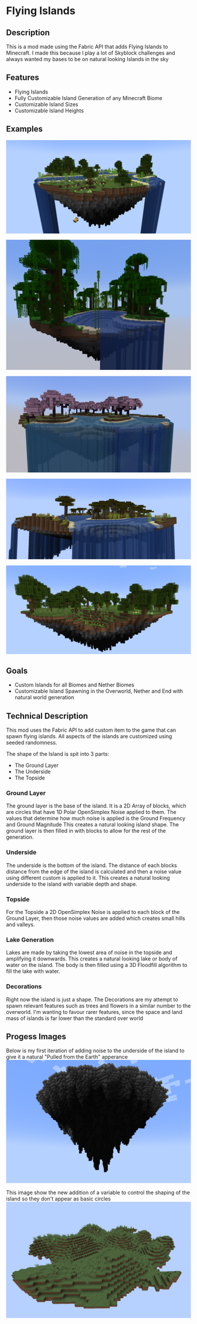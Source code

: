 # Flying Islands

## Description

This is a mod made using the Fabric API that adds Flying Islands to Minecraft. I made this because I play a lot of Skyblock challenges and always wanted my bases to be on natural looking Islands in the sky

## Features

- Flying Islands
- Fully Customizable Island Generation of any Minecraft Biome
- Customizable Island Sizes
- Customizable Island Heights

## Examples

![Double River Island](https://github.com/Nick6464/FlyingIslands/blob/main/Progress%20Log/PersonalFavouriteSeed132.png?raw=true)

![Jungle Biome](https://github.com/Nick6464/FlyingIslands/blob/main/Progress%20Log/FullyRandomBiomesJng.png?raw=true)

![Sakura](https://github.com/Nick6464/FlyingIslands/blob/main/Progress%20Log/FullyRandomBiomesCherry2.png?raw=true)

![Savanna](https://github.com/Nick6464/FlyingIslands/blob/main/Progress%20Log/FullyRandomBiomesSavahna.png?raw=true)

![Woods](https://github.com/Nick6464/FlyingIslands/blob/main/Progress%20Log/FullyRandomIslands.png?raw=true)

## Goals

- Custom Islands for all Biomes and Nether Biomes
- Customizable Island Spawning in the Overworld, Nether and End with natural world generation

## Technical Description

This mod uses the Fabric API to add custom item to the game that can spawn flying islands.
All aspects of the islands are customized using seeded randomness.

The shape of the Island is spit into 3 parts:

- The Ground Layer
- The Underside
- The Topside

### Ground Layer

The ground layer is the base of the island. It is a 2D Array of blocks, which are circles that have 1D Polar OpenSimplex Noise applied to them. The values that determine how much noise is applied is the Ground Frequency and Ground Magnitude This creates a natural looking island shape. The ground layer is then filled in with blocks to allow for the rest of the generation.

### Underside

The underside is the bottom of the island. The distance of each blocks distance from the edge of the island is calculated and then a noise value using different custom is applied to it. This creates a natural looking underside to the island with variable depth and shape.

### Topside

For the Topside a 2D OpenSimplex Noise is applied to each block of the Ground Layer, then those noise values are added which creates small hills and valleys.

### Lake Generation

Lakes are made by taking the lowest area of noise in the topside and amplifying it downwards. This creates a natural looking lake or body of water on the island. The body is then filled using a 3D Floodfill algorithm to fill the lake with water.

### Decorations

Right now the island is just a shape. The Decorations are my attempt to spawn relevant features such as trees and flowers in a similar number to the overworld. I'm wanting to favour rarer features, since the space and land mass of islands is far lower than the standard over world

## Progess Images

Below is my first iteration of adding noise to the underside of the island to give it a natural "Pulled from the Earth" apperance
![Noisy Underside](https://github.com/Nick6464/FlyingIslands/blob/main/Progress%20Log/RadialNoiseCircleWithExponentialUndersideNoise.png?raw=true)

This image show the new addition of a variable to control the shaping of the island so they don't appear as basic circles
![New Shaping Algorithm](https://github.com/Nick6464/FlyingIslands/blob/main/Progress%20Log/NewShapes.png?raw=true)
